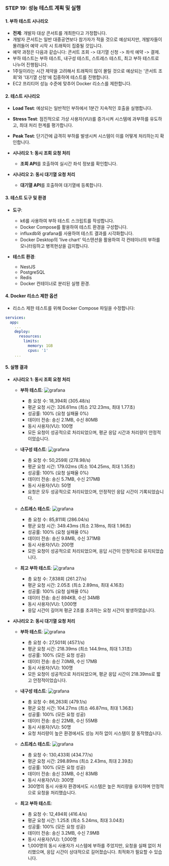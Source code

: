 ### STEP 19: 성능 테스트 계획 및 실행

#### 1. **부하 테스트 시나리오**
- **전제**: 개발자 대상 콘서트를 개최한다고 가정합니다.
- 개발자 콘서트는 일반 대중공연보다 참가자가 적을 것으로 예상되지만, 개발자들이 몰려들어 예약 시작 시 트래픽이 집중될 것입니다.
- 예약 과정은 다음과 같습니다: 콘서트 조회 -> 대기열 신청 -> 좌석 예약 -> 결제.
- 부하 테스트는 부하 테스트, 내구성 테스트, 스트레스 테스트, 최고 부하 테스트로 나누어 진행됩니다.
- 1주일이라는 시간 제약을 고려해서 트래픽이 많이 몰릴 것으로 예상되는 '콘서트 조회'와 '대기열 신청'에 집중하여 테스트를 진행합니다.
- EC2 프리티어 성능 수준에 맞추어 Docker 리소스를 제한합니다.

#### 2. **테스트 시나리오**
- **Load Test**: 예상되는 일반적인 부하에서 1분간 지속적인 호출을 실행합니다.
- **Stress Test**: 점진적으로 가상 사용자(VU)를 증가시켜 시스템에 과부하를 유도하고, 최대 처리 한계를 평가합니다.
- **Peak Test**: 단기간에 급격히 부하를 발생시켜 시스템이 이를 어떻게 처리하는지 확인합니다.

- **시나리오 1: 동시 조회 요청 처리**
  - **조회 API**를 호출하여 실시간 좌석 정보를 확인합니다.

- **시나리오 2: 동시 대기열 요청 처리**
  - **대기열 API**를 호출하여 대기열에 등록합니다.

#### 3. **테스트 도구 및 환경**
- **도구**:
  - k6를 사용하여 부하 테스트 스크립트를 작성합니다.
  - Docker Compose를 활용하여 테스트 환경을 구성합니다.
  - influxdb와 grafana를 사용하여 테스트 결과를 시각화합니다.
  - Docker Desktop의 'live chart' 익스텐션을 활용하여 각 컨테이너의 부하를 모니터링하고 병목현상을 감지합니다.
  
- **테스트 환경**:
  - NestJS
  - PostgreSQL
  - Redis
  - Docker 컨테이너로 분리된 실행 환경.

#### 4. **Docker 리소스 제한 옵션**
- 리소스 제한 테스트를 위해 Docker Compose 파일을 수정합니다:

```yaml
services:
  app:
    ...
    deploy:
      resources:
        limits:
          memory: 1GB
          cpus: '1'
    ...
```

#### 5. **실행 결과**
- **시나리오 1: 동시 조회 요청 처리**
  - **부하 테스트**:
  ![grafana](https://i.ibb.co/0jhMwZM/1-1.png)

    - 총 요청 수: 18,394회 (305.48/s)
    - 평균 요청 시간: 326.61ms (최소 212.23ms, 최대 1.77초)
    - 성공률: 100% (요청 실패율 0%)
    - 데이터 전송: 송신 2.1MB, 수신 80MB
    - 동시 사용자(VU): 100명
    - 모든 요청이 성공적으로 처리되었으며, 평균 응답 시간과 처리량이 안정적이었습니다.
  
  - **내구성 테스트**:
    ![grafana](https://i.ibb.co/r35t1q9/1-2.png)
    - 총 요청 수: 50,259회 (278.98/s)
    - 평균 요청 시간: 179.02ms (최소 104.25ms, 최대 1.35초)
    - 성공률: 100% (요청 실패율 0%)
    - 데이터 전송: 송신 5.7MB, 수신 217MB
    - 동시 사용자(VU): 50명
    - 요청은 모두 성공적으로 처리되었으며, 안정적인 응답 시간이 기록되었습니다.
  
  - **스트레스 테스트**:
    ![grafana](https://i.ibb.co/Fw7ypgD/1-3.png)
    - 총 요청 수: 85,811회 (286.04/s)
    - 평균 요청 시간: 349.43ms (최소 2.18ms, 최대 1.96초)
    - 성공률: 100% (요청 실패율 0%)
    - 데이터 전송: 송신 9.8MB, 수신 371MB
    - 동시 사용자(VU): 200명
    - 모든 요청이 성공적으로 처리되었으며, 응답 시간이 안정적으로 유지되었습니다.
  
  - **최고 부하 테스트**:
    ![grafana](https://i.ibb.co/yW3TH7Z/1-4.png)
    - 총 요청 수: 7,838회 (261.27/s)
    - 평균 요청 시간: 2.05초 (최소 2.89ms, 최대 4.16초)
    - 성공률: 100% (요청 실패율 0%)
    - 데이터 전송: 송신 894KB, 수신 34MB
    - 동시 사용자(VU): 1,000명
    - 응답 시간이 길어져 평균 2초를 초과하는 요청 시간이 발생하였습니다.

- **시나리오 2: 동시 대기열 요청 처리**
  - **부하 테스트**:
    ![grafana](https://i.ibb.co/Ks52f3v/2-1.png)
    - 총 요청 수: 27,501회 (457.1/s)
    - 평균 요청 시간: 218.39ms (최소 144.9ms, 최대 1.31초)
    - 성공률: 100% (모든 요청 성공)
    - 데이터 전송: 송신 7.0MB, 수신 17MB
    - 동시 사용자(VU): 100명
    - 모든 요청이 성공적으로 처리되었으며, 평균 응답 시간이 218.39ms로 짧고 안정적이었습니다.

  - **내구성 테스트**:
    ![grafana](https://i.ibb.co/4S4fT5J/2-2.png)
    - 총 요청 수: 86,263회 (479.1/s)
    - 평균 요청 시간: 104.27ms (최소 46.87ms, 최대 1.36초)
    - 성공률: 100% (모든 요청 성공)
    - 데이터 전송: 송신 22MB, 수신 55MB
    - 동시 사용자(VU): 50명
    - 요청 처리량이 높은 환경에서도 성능 저하 없이 시스템이 잘 동작했습니다.
  
  - **스트레스 테스트**:
    ![grafana](https://i.ibb.co/Qj4sCrF/2-3.png)
    - 총 요청 수: 130,433회 (434.77/s)
    - 평균 요청 시간: 298.89ms (최소 2.43ms, 최대 2.39초)
    - 성공률: 100% (모든 요청 성공)
    - 데이터 전송: 송신 33MB, 수신 83MB
    - 동시 사용자(VU): 300명
    - 300명의 동시 사용자 환경에서도 시스템은 높은 처리량을 유지하며 안정적으로 요청을 처리했습니다.
  
  - **최고 부하 테스트**:
    - 총 요청 수: 12,494회 (416.4/s)
    - 평균 요청 시간: 1.25초 (최소 5.24ms, 최대 3.04초)
    - 성공률: 100% (모든 요청 성공)
    - 데이터 전송: 송신 3.2MB, 수신 7.9MB
    - 동시 사용자(VU): 1,000명
    - 1,000명의 동시 사용자가 시스템에 부하를 주었지만, 요청을 실패 없이 처리했으며, 응답 시간이 상대적으로 길어졌습니다. 최적화가 필요할 수 있습니다.


